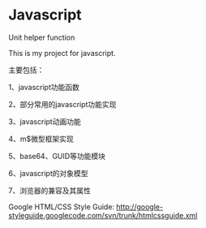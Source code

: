 Javascript
==========
Unit helper function

This is my project for javascript.


主要包括：

1、javascript功能函数

2、部分常用的javascript功能实现

3、javascript动画功能

4、m$微型框架实现

5、base64、GUID等功能模块

6、javascript的对象模型

7、浏览器的兼容及其属性


Google HTML/CSS Style Guide: http://google-styleguide.googlecode.com/svn/trunk/htmlcssguide.xml
